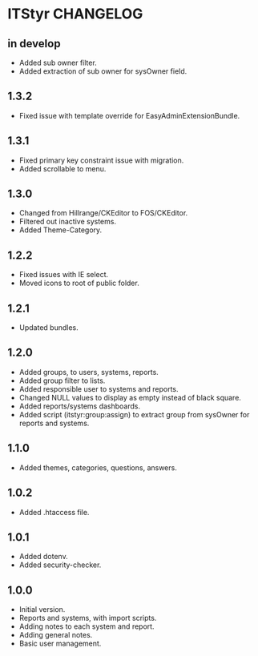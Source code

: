 # ITStyr CHANGELOG

## in develop

* Added sub owner filter.
* Added extraction of sub owner for sysOwner field.

## 1.3.2

* Fixed issue with template override for EasyAdminExtensionBundle.

## 1.3.1

* Fixed primary key constraint issue with migration.
* Added scrollable to menu.

## 1.3.0

* Changed from Hillrange/CKEditor to FOS/CKEditor.
* Filtered out inactive systems.
* Added Theme-Category.

## 1.2.2

* Fixed issues with IE select.
* Moved icons to root of public folder.

## 1.2.1

* Updated bundles.

## 1.2.0

* Added groups, to users, systems, reports.
* Added group filter to lists.
* Added responsible user to systems and reports.
* Changed NULL values to display as empty instead of black square.
* Added reports/systems dashboards.
* Added script (itstyr:group:assign) to extract group from sysOwner for reports
  and systems.

## 1.1.0

* Added themes, categories, questions, answers.

## 1.0.2

* Added .htaccess file.

## 1.0.1

* Added dotenv.
* Added security-checker.

## 1.0.0

* Initial version.
* Reports and systems, with import scripts.
* Adding notes to each system and report.
* Adding general notes.
* Basic user management.
